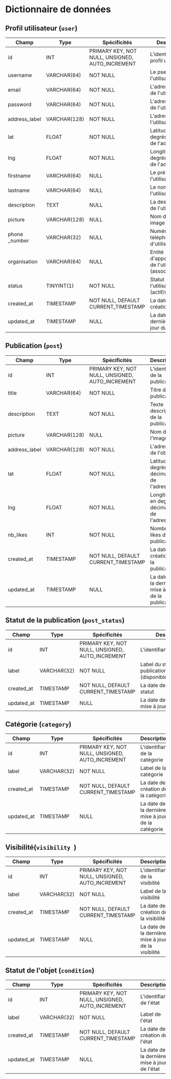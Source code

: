 # Dictionnaire de données


## Profil utilisateur (`user`)

|Champ|Type|Spécificités|Description|
|-|-|-|-|
|id|INT|PRIMARY KEY, NOT NULL, UNSIGNED, AUTO_INCREMENT|L'identifiant du profil utilisateur|
|username|VARCHAR(64)|NOT NULL|Le pseudo de l'utilisateur|
|email|VARCHAR(64)|NOT NULL|L'adresse email de l'utilisateur|
|password|VARCHAR(64)|NOT NULL|L'adresse email de l'utilisateur|
|address_label|VARCHAR(128)|NOT NULL|L'adresse de l'utilisateur|
|lat|FLOAT|NOT NULL|Latitude en degrés décimaux de l'adresse|
|lng|FLOAT|NOT NULL|Longitude en degrés décimaux de l'adresse|
|firstname|VARCHAR(64)|NULL|Le prénom de l'utilisateur|
|lastname|VARCHAR(64)|NULL|Le nom de l'utilisateur|
|description|TEXT|NULL|La description de l'utilisateur|
|picture|VARCHAR(128)|NULL|Nom du fichier image|
|phone _number|VARCHAR(32)|NULL|Numéro de téléphone de d'utilisateur|
|organisation|VARCHAR(64)|NULL|Entité d'appartenance de l'utilisateur (association,etc.)|
|status|TINYINT(1)|NOT NULL|Statut de l'utilisateur (actif/suspendu)|
|created_at|TIMESTAMP|NOT NULL, DEFAULT CURRENT_TIMESTAMP|La date de création du profil|
|updated_at|TIMESTAMP|NULL|La date de la dernière mise à jour du profil|


## Publication (`post`)

|Champ|Type|Spécificités|Description|
|-|-|-|-|
|id|INT|PRIMARY KEY, NOT NULL, UNSIGNED, AUTO_INCREMENT|L'identifiant de la publication|
|title|VARCHAR(64)|NOT NULL|Titre de la publication|
|description|TEXT|NOT NULL|Texte descriptif de la publication|
|picture|VARCHAR(128)|NULL|Nom de l'image|
|address_label|VARCHAR(128)|NOT NULL|L'adresse de l'objet|
|lat|FLOAT|NOT NULL|Latitude en degrés décimaux de l'adresse|
|lng|FLOAT|NOT NULL|Longitude en degrés décimaux de l'adresse|
|nb_likes|INT|NOT NULL|Nombre de likes de la publication|
|created_at|TIMESTAMP|NOT NULL, DEFAULT CURRENT_TIMESTAMP|La date de création de la publication|
|updated_at|TIMESTAMP|NULL|La date de la dernière mise à jour de la publication|


## Statut de la publication (`post_status`)

|Champ|Type|Spécificités|Description|
|-|-|-|-|
|id|INT|PRIMARY KEY, NOT NULL, UNSIGNED, AUTO_INCREMENT|L'identifiant du statut|
|label|VARCHAR(32)|NOT NULL|Label du statut de la publication (disponible/indisponible)|
|created_at|TIMESTAMP|NOT NULL, DEFAULT CURRENT_TIMESTAMP|La date de création du statut|
|updated_at|TIMESTAMP|NULL|La date de la dernière mise à jour du statut|


## Catégorie (`category`)

|Champ|Type|Spécificités|Description|
|-|-|-|-|
|id|INT|PRIMARY KEY, NOT NULL, UNSIGNED, AUTO_INCREMENT|L'identifiant de la catégorie|
|label|VARCHAR(32)|NOT NULL|Label de la catégorie|
|created_at|TIMESTAMP|NOT NULL, DEFAULT CURRENT_TIMESTAMP|La date de création de la catégorie|
|updated_at|TIMESTAMP|NULL|La date de la dernière mise à jour de la catégorie|


## Visibilité(`visibility `)

|Champ|Type|Spécificités|Description|
|-|-|-|-|
|id|INT|PRIMARY KEY, NOT NULL, UNSIGNED, AUTO_INCREMENT|L'identifiant de la visibilité|
|label|VARCHAR(32)|NOT NULL|Label de la visibilité|
|created_at|TIMESTAMP|NOT NULL, DEFAULT CURRENT_TIMESTAMP|La date de création de la visibilité|
|updated_at|TIMESTAMP|NULL|La date de la dernière mise à jour de la visibilité|


##  Statut de l'objet (`condition`) 

|Champ|Type|Spécificités|Description|
|-|-|-|-|
|id|INT|PRIMARY KEY, NOT NULL, UNSIGNED, AUTO_INCREMENT|L'identifiant de l'état|
|label|VARCHAR(32)|NOT NULL|Label de l'état|
|created_at|TIMESTAMP|NOT NULL, DEFAULT CURRENT_TIMESTAMP|La date de création de l'état|
|updated_at|TIMESTAMP|NULL|La date de la dernière mise à jour de l'état|